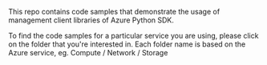 This repo contains code samples that demonstrate the usage of management client libraries of Azure Python SDK.

To find the code samples for a particular service you are using, please click on the folder that you're interested in. Each folder name is based on the Azure service, eg. Compute / Network / Storage
